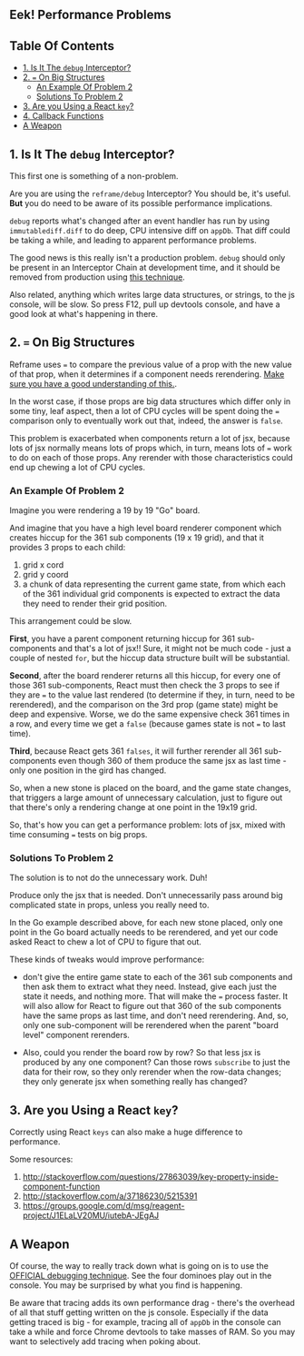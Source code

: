 ## Eek! Performance Problems

<!-- START doctoc generated TOC please keep comment here to allow auto update -->
<!-- DON'T EDIT THIS SECTION, INSTEAD RE-RUN doctoc TO UPDATE -->
## Table Of Contents

- [1. Is It The `debug` Interceptor?](#1-is-it-the-debug-interceptor)
- [2. `=` On Big Structures](#2--on-big-structures)
  - [An Example Of Problem 2](#an-example-of-problem-2)
  - [Solutions To Problem 2](#solutions-to-problem-2)
- [3. Are you Using a React `key`?](#3-are-you-using-a-react-key)
- [4. Callback Functions](#4-callback-functions)
- [A Weapon](#a-weapon)

<!-- END doctoc generated TOC please keep comment here to allow auto update -->

## 1. Is It The `debug` Interceptor?

This first one is something of a non-problem. 

Are you are using the `reframe/debug` Interceptor?
You should be, it's useful. __But__ you do need to be aware of its possible performance implications.  

`debug` reports what's changed after an event handler has run by using 
`immutablediff.diff` to do deep, CPU intensive diff on `appDb`. 
That diff could be taking a while, and leading to apparent performance problems.

The good news is this really isn't a production problem.  `debug` should only be 
present in an Interceptor Chain at development time, and it should be removed 
from production using [this technique](https://github.com/Day8/re-frame/blob/be6f49f21e245dea1cd0a857b70dd720bfbe18fd/examples/todomvc/src/todomvc/handlers.cljs#L33).

Also related, anything which writes large data structures, or strings, to the 
js console, will be slow. So press F12, pull up devtools console, and have a 
good look at what's happening in there. 

## 2. `=` On Big Structures

Reframe uses `=` to compare the previous value of a prop with the 
new value of that prop, when it determines if a component needs 
rerendering. [Make sure you have a good understanding of this.](https://github.com/Day8/re-frame/wiki/When-do-components-update%3F). 

In the worst case, if those props are big data structures which differ only in some 
tiny, leaf aspect, then a lot of CPU cycles will be spent doing 
the `=` comparison only to eventually work out that, indeed, the 
answer is `false`. 

This problem is exacerbated when components return a lot of jsx, because 
lots of jsx normally means lots of props which, in turn, means lots of `=` 
work to do on each of those props. Any rerender with those characteristics 
could end up chewing a lot of CPU cycles.

### An Example Of Problem 2

Imagine you were rendering a 19 by 19 "Go" board. 

And imagine that you have a high level board renderer component 
which creates hiccup for the 361 sub components (19 x 19 grid), 
and that it provides 3 props  to each child:

1. grid x cord
2. grid y coord
3. a chunk of data representing the current game state, from which each 
   of the 361 individual grid components is expected to extract the data 
   they need to render their grid position. 

This arrangement could be slow. 

**First**, you have a parent component returning hiccup for 361 sub-components
and that's a lot of jsx!! Sure, it might not be much code - just a couple 
of nested `for`, but the hiccup data structure built will be substantial.

**Second**, after the board renderer returns all this hiccup, for every 
one of those 361 sub-components, React must then check the 3 props to 
see if they are `=` to the value last rendered (to determine if they, in turn, 
need to be rerendered), and the comparison on the 3rd prop (game state) 
might be deep and expensive. Worse, we do the same expensive check 361 
times in a row, and every time we get a `false` (because games state 
is not `=` to last time). 

**Third**, because React gets 361 `falses`, it will further rerender 
all 361 sub-components even though 360 of them produce the same 
jsx as last time - only one position in the gird has changed. 

So, when a new stone is placed on the board, and the game state changes, 
that triggers a large amount of unnecessary calculation, just to figure 
out that there's only a rendering change at one point in the 19x19 grid. 

So, that's how you can get a performance problem:  lots of jsx, 
mixed with time consuming `=` tests on big props. 

### Solutions To Problem 2

The solution is to not do the unnecessary work.  Duh!  

Produce only the jsx that is needed.  Don't unnecessarily 
pass around big complicated state in props, unless you really need to. 

In the Go example described above, for each new stone placed, only 
one point in the Go board actually needs to be rerendered, and 
yet our code asked React to chew a lot of CPU to figure that out.

These kinds of tweaks would improve performance: 

- don't give the entire game state to each of the 361 sub components 
and then ask them to extract what they need.  Instead, give each 
just the state it needs, and nothing more. That will make the `=` 
process faster. It will also allow for React to figure out that 
360 of the sub components have the same props as last time, and 
don't need rerendering. And, so, only one sub-component will be 
rerendered when the parent "board level" component rerenders.

- Also, could you render the board row by row? So that less jsx 
is produced by any one component?  Can those rows `subscribe` 
to just the data for their row, so they only rerender when the 
row-data changes; they only generate jsx when something really has changed?

## 3. Are you Using a React `key`?

Correctly using React `keys` can also make a huge difference to performance.

Some resources:

1. http://stackoverflow.com/questions/27863039/key-property-inside-component-function
2. http://stackoverflow.com/a/37186230/5215391
3. https://groups.google.com/d/msg/reagent-project/J1ELaLV20MU/iutebA-JEgAJ

<!--
## 4. Callback Functions

Look at this `div`:
```
<div onMouseOver={(event) => {...}}>hello</div>
```

Every time it is rendered, that `onMouseOver` function will be regenerated, 
and it will NOT test `=` to the last time it rendered.  It will appear to be a new function. 
It will appear to React that it has to replace the event handler. 
  
Most of the time, this is not an issue.  But if you are generating a LOT of DOM
this small inefficiency can add up.  

To work around the problem, lift the function out of the render.  Use a Form-2 function like this:
```
(defn my-component 
   []
   (let [mouse-over-cb  (fn [event] ....)  ]      ;; created once 
      (fn []                                      ;; rendered many times
         [:div {:on-mouse-over  mouse-over-cb}]))
```

Now, React will see that `mouse-over-cb` is the same as last time. It won't think 
the event handler has been replaced. 

But like I say, don't be too paranoid about this, it is unlikely
to be an issue unless you have something like a table with a 
lot of rows. 
-->

## A Weapon 

Of course, the way to really track down what is going on is to 
use the [OFFICIAL debugging technique](https://github.com/Day8/re-frame/wiki/Debugging). 
See the four dominoes play out in the console. You may be surprised 
by what you find is happening. 

Be aware that tracing adds its own performance drag - there's the 
overhead of all that stuff getting written on the js console. 
Especially if the data getting traced is big - for example, 
tracing all of `appDb` in the console can take a while and force 
Chrome devtools to take masses of RAM.  So you may want to selectively 
add tracing when poking about. 



